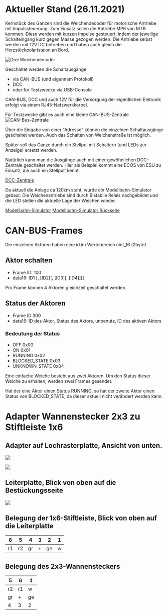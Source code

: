 # Aktueller Stand (26.11.2021)

Kernstück des Ganzen sind die Weichendecoder für motorische Antriebe mit Impulssteuerung. Zum Einsatz sollen die Antriebe MP6 von MTB kommen. Diese werden mit kurzen Impulse gesteuert, indem der jeweilige Schalteingang kurz gegen Masse gezogen werden. Die Antriebe selbst werden mit 12V DC betrieben und haben auch gleich die Herzstückpolaristaion an Bord.

![Drei Weichendecoder](img/3_Decoder-Prototypen.jpg)

Geschaltet werden die Schaltausgänge 
* via CAN-BUS (und eigennem Protokoll)
* DCC
* oder für Testzwecke via USB-Console

CAN-BUS, DCC und auch 12V für die Versorgung der eigentlichen Eletronik erfolgt via einem RJ45-Netzwerkkarbel.

Für Testzwecke gibt es auch eine kleine CAN-BUS-Zentrale  ![CAN-Bus-Zentrale](img/Testzentrale_CAN_BUS.jpg)

Über die Eingabe von einer "Adresse" können die einzelnen Schaltausgänge geschaltet werden. Auch das Schalten von Weichenstraße ist möglich.

Später soll das Ganze durch ein Stellpul mit Schaltern (und LEDs zur Anzeige) ersetzt werden.

Natürlich kann man die Ausgänge auch mit einer gewöhnlichen DCC-Zentrale geschaltet werden. Hier als Beispiel kommt eine ECOS von ESU zu Einsatz, die auch ein Stellpult kennt.

[DCC-Zentrale](img/DCC-Zentrale_hier_ECOS_von_ESU.jpg)

Da aktuell die Anlage ca 120km steht, wurde ein Modellbahn-Simulator gebaut. Die Weichenantriebe sind durch Bistabile Relais nachgebildet und die LED stellen die aktuelle Lage der Weichen wieder.

[Modellbahn-Simulator](img/Modellbahn-Simulator.jpg)
[Modellbahn-Simulator Rückseite](img/Modellbahn-Simulator_von_hinten.jpg)

# CAN-BUS-Frames

Die einzelnen Aktoren haben eine id im Wertebereich uint_16 (2byte)
## Aktor schalten

* Frame ID: 100
* data16: ID1 [, [ID2][, [ID3][, [ID4]]]]

Pro Frame können 4 Aktoren gleichzeit geschaltet werden

## Status der Aktoren

* Frame ID 300
* data16: ID des Aktor, Status des Aktors, unbenutz, ID des aktiven Aktors

### Bedeutung der Status

* OFF 0x00
* ON  0x01
* RUNNING 0x02
* BLOCKED_STATE 0x03
* UNKNOWN_STATE 0x04

Eine einfache Weiche besteht aus zwei Aktoren. Um den Status dieser Weiche zu erhalten, werden zwei Frames gesendet.

Hat der eine Aktor einen Status RUNNING, so hat der zweite Aktor einen Status von BLOCKED_STATE, da dieser aktuell nicht verändert werden kann. 



# Adapter Wannenstecker 2x3 zu Stiftleiste 1x6

## Adapter auf Lochrasterplatte, Ansicht von unten.
![](kicad/Signalsimulator/Adapter-2x3zu1x6.svg)

![](kicad/Signalsimulator/Adapter-2x3zu1x6-Beispiel-small.jpg)

## Leiterplatte, Blick von oben auf die Bestückungsseite

![](kicad/2x3zu1x6/Adapter-2x3zu1x6.png)

## Belegung der 1x6-Stiftleiste, Blick von oben auf die Leiterplatte

6  |  5 |  4 |  3 | 2  | 1 
---|----|----|----|----|---
r1 | r2 | gr |  + | ge | w  

## Belegung des 2x3-Wannensteckers 

5  | 6  | 1  
---|----|----
r2 | r1 | w  
gr | +  | ge 
4  | 3  | 2  